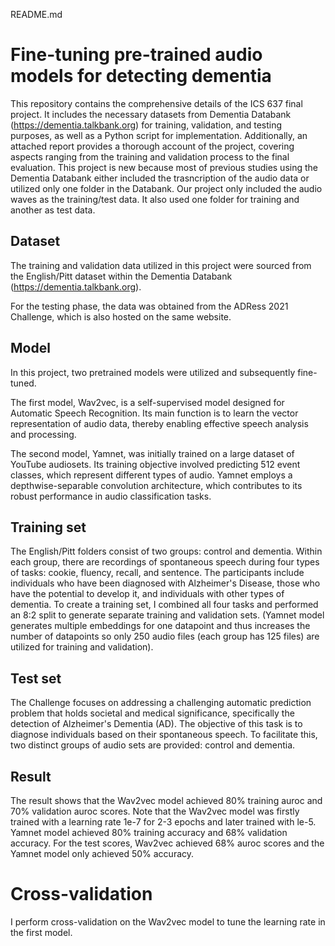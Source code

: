 README.md

# Fine-tuning pre-trained audio models for detecting dementia 
This repository contains the comprehensive details of the ICS 637 final project. It includes the necessary datasets from Dementia Databank (https://dementia.talkbank.org) for training, validation, and testing purposes, as well as a Python script for implementation. Additionally, an attached report provides a thorough account of the project, covering aspects ranging from the training and validation process to the final evaluation. This project is new because most of previous studies using the Dementia Databank either included the trasncription of the audio data or utilized only one folder in the Databank. Our project only included the audio waves as the training/test data. It also used one folder for training and another as test data.

## Dataset
The training and validation data utilized in this project were sourced from the English/Pitt dataset within the Dementia Databank (https://dementia.talkbank.org).  

For the testing phase, the data was obtained from the ADRess 2021 Challenge, which is also hosted on the same website.

## Model
In this project, two pretrained models were utilized and subsequently fine-tuned.

The first model, Wav2vec, is a self-supervised model designed for Automatic Speech Recognition. Its main function is to learn the vector representation of audio data, thereby enabling effective speech analysis and processing.

The second model, Yamnet, was initially trained on a large dataset of YouTube audiosets. Its training objective involved predicting 512 event classes, which represent different types of audio. Yamnet employs a depthwise-separable convolution architecture, which contributes to its robust performance in audio classification tasks.

## Training set
The English/Pitt folders consist of two groups: control and dementia. Within each group, there are recordings of spontaneous speech during four types of tasks: cookie, fluency, recall, and sentence. The participants include individuals who have been diagnosed with Alzheimer's Disease, those who have the potential to develop it, and individuals with other types of dementia. To create a training set, I combined all four tasks and performed an 8:2 split to generate separate training and validation sets. (Yamnet model generates multiple embeddings for one datapoint and thus increases the number of datapoints so only 250 audio files (each group has 125 files) are utilized for training and validation).

## Test set
The Challenge focuses on addressing a challenging automatic prediction problem that holds societal and medical significance, specifically the detection of Alzheimer's Dementia (AD). The objective of this task is to diagnose individuals based on their spontaneous speech. To facilitate this, two distinct groups of audio sets are provided: control and dementia.

## Result
The result shows that the Wav2vec model achieved 80% training auroc and 70% validation auroc scores. Note that the Wav2vec model was firstly trained with a learning rate 1e-7 for 2-3 epochs and later trained with le-5. Yamnet model achieved 80% training accuracy and 68% validation accuracy. For the test scores, Wav2vec achieved 68% auroc scores and the Yamnet model only achieved 50% accuracy. 

# Cross-validation
I perform cross-validation on the Wav2vec model to tune the learning rate in the first model.  
